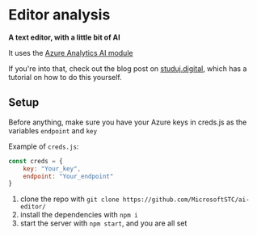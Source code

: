 # Editor analysis
**A text editor, with a little bit of AI**

It uses the [Azure Analytics AI module](https://azure.microsoft.com/en-us/services/cognitive-services/text-analytics/) 

If you're into that, check out the blog post on [studuj.digital](https://studuj.digital/2021/01/03/jak-naprogramovat-aplikaci-ktera-vyhleda-klicovy-obsah-textu/), which has a tutorial on how to do this yourself.

## Setup
Before anything, make sure you have your Azure keys in creds.js as the variables ```endpoint``` and ```key```

Example of `creds.js`:
```js
const creds = {
    key: "Your_key",
    endpoint: "Your_endpoint"
}
```

1. clone the repo with ```git clone https://github.com/MicrosoftSTC/ai-editor/```
2. install the dependencies with ```npm i```
3. start the server with ```npm start```, and you are all set
